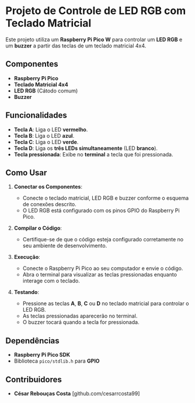 # Projeto de Controle de LED RGB com Teclado Matricial

Este projeto utiliza um **Raspberry Pi Pico W** para controlar um **LED RGB** e um **buzzer** a partir das teclas de um teclado matricial 4x4.

## Componentes

- **Raspberry Pi Pico**
- **Teclado Matricial 4x4**
- **LED RGB** (Cátodo comum)
- **Buzzer**

## Funcionalidades

- **Tecla A**: Liga o LED **vermelho**.
- **Tecla B**: Liga o LED **azul**.
- **Tecla C**: Liga o LED **verde**.
- **Tecla D**: Liga os **três LEDs simultaneamente** (LED **branco**).
- **Tecla pressionada**: Exibe no **terminal** a tecla que foi pressionada.

## Como Usar

1. **Conectar os Componentes**: 
   - Conecte o teclado matricial, LED RGB e buzzer conforme o esquema de conexões descrito.
   - O LED RGB está configurado com os pinos GPIO do Raspberry Pi Pico.
   
2. **Compilar o Código**:
   - Certifique-se de que o código esteja configurado corretamente no seu ambiente de desenvolvimento.
   
3. **Execução**:
   - Conecte o Raspberry Pi Pico ao seu computador e envie o código.
   - Abra o terminal para visualizar as teclas pressionadas enquanto interage com o teclado.

4. **Testando**:
   - Pressione as teclas **A**, **B**, **C** ou **D** no teclado matricial para controlar o LED RGB.
   - As teclas pressionadas aparecerão no terminal.
   - O buzzer tocará quando a tecla for pressionada.

## Dependências

- **Raspberry Pi Pico SDK**
- Biblioteca `pico/stdlib.h` para **GPIO**

## Contribuidores

- **César Rebouças Costa** [github.com/cesarrcosta99]


